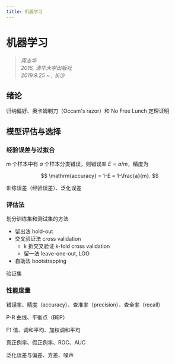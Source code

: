```yaml
---
title: 机器学习
---
```


# 机器学习

>*周志华*  
*2016, 清华大学出版社*  
*2019.9.25 ~  , 长沙*

## 绪论

归纳偏好、奥卡姆剃刀（Occam's razor）和 No Free Lunch 定理证明

## 模型评估与选择

### 经验误差与过拟合

$m$ 个样本中有 $a$ 个样本分类错误，则错误率 $E = a/m$，精度为

$$
\mathrm{accuracy} = 1-E = 1-\frac{a}{m}.
$$

训练误差（经验误差）、泛化误差

### 评估法

划分训练集和测试集的方法

* 留出法 hold-out
* 交叉验证法 cross validation
  * k 折交叉验证 k-fold cross validation
  * 留一法 leave-one-out, LOO
* 自助法 bootstrapping

验证集

### 性能度量

错误率、精度（accuracy）、查准率（precision）、查全率（recall）

P-R 曲线、平衡点（BEP）

F1 值、调和平均、加权调和平均

真正例率、假正例率、ROC、AUC

泛化误差与偏差、方差、噪声
